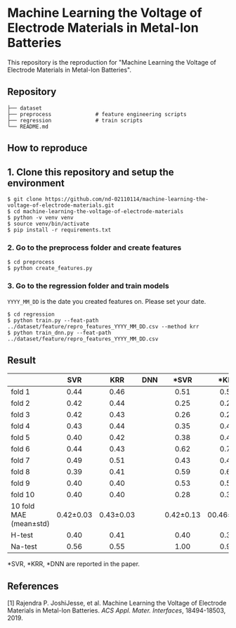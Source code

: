 # Machine Learning the Voltage of Electrode Materials in Metal-Ion Batteries

This repository is the reproduction for "Machine Learning the Voltage of Electrode Materials in Metal-Ion Batteries".

## Repository

```
├── dataset
├── preprocess              # feature engineering scripts
├── regression              # train scripts
└── README.md
```

## How to reproduce

## 1. Clone this repository and setup the environment

```
$ git clone https://github.com/nd-02110114/machine-learning-the-voltage-of-electrode-materials.git
$ cd machine-learning-the-voltage-of-electrode-materials
$ python -v venv venv
$ source venv/bin/activate
$ pip install -r requirements.txt
```

### 2. Go to the preprocess folder and create features

```
$ cd preprocess
$ python create_features.py
```

### 3. Go to the regression folder and train models

`YYYY_MM_DD` is the date you created features on. Please set your date.

```
$ cd regression
$ python train.py --feat-path ../dataset/feature/repro_features_YYYY_MM_DD.csv --method krr
$ python train_dnn.py --feat-path ../dataset/feature/repro_features_YYYY_MM_DD.csv
```

## Result

|                        |    SVR    |    KRR    | DNN |   \*SVR   |   \*KRR    |   \*DNN   |
| :--------------------- | :-------: | :-------: | :-: | :-------: | :--------: | :-------: |
| fold 1                 |   0.44    |   0.46    |     |   0.51    |    0.54    |   0.42    |
| fold 2                 |   0.42    |   0.44    |     |   0.25    |    0.28    |   0.48    |
| fold 3                 |   0.42    |   0.43    |     |   0.26    |    0.27    |   0.42    |
| fold 4                 |   0.43    |   0.44    |     |   0.35    |    0.47    |   0.44    |
| fold 5                 |   0.40    |   0.42    |     |   0.38    |    0.43    |   0.44    |
| fold 6                 |   0.44    |   0.43    |     |   0.62    |    0.71    |   0.42    |
| fold 7                 |   0.49    |   0.51    |     |   0.43    |    0.42    |   0.43    |
| fold 8                 |   0.39    |   0.41    |     |   0.59    |    0.62    |   0.42    |
| fold 9                 |   0.40    |   0.40    |     |   0.53    |    0.57    |   0.45    |
| fold 10                |   0.40    |   0.40    |     |   0.28    |    0.30    |   0.48    |
| 10 fold MAE (mean±std) | 0.42±0.03 | 0.43±0.03 |     | 0.42±0.13 | 00.46±0.14 | 0.43±0.03 |
| H-test                 |   0.40    |   0.41    |     |   0.40    |    0.39    |   0.43    |
| Na-test                |   0.56    |   0.55    |     |   1.00    |    0.93    |   1.25    |

\*SVR, \*KRR, \*DNN are reported in the paper.

## References

[1] Rajendra P. JoshiJesse, et al. Machine Learning the Voltage of Electrode Materials in Metal-Ion Batteries. _ACS Appl. Mater. Interfaces_, 18494-18503, 2019.
